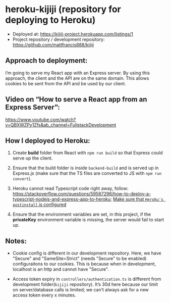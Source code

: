# heroku-kijiji (repository for deploying to Heroku)

-   Deployed at: https://kijiji-project.herokuapp.com/listings/1
-   Project repository / development repository: https://github.com/mattfrancis888/kijiji

## Approach to deployment:

I’m going to serve my React app with an Express server. By using this approach, the client and the API are on the same domain. This allows cookies to be sent from the API and be used by our client.

## Video on “How to serve a React app from an Express Server”:

https://www.youtube.com/watch?v=QBXWZPy1Zfs&ab_channel=FullstackDevelopment

## How I deployed to Heroku:

1. Create **build** folder from React with `npm run build` so that Express could serve up the client.
2. Ensure that the build folder is inside `backend-build` and is served up in Express.js (make sure that the TS files are converted to JS with `npm run convert`).
3. Heroku cannot read Typescript code right away, follow:
   https://stackoverflow.com/questions/59587296/how-to-deploy-a-typescript-nodejs-and-express-app-to-heroku; [Make sure that `Heroku's postinstall` is configured](https://stackoverflow.com/questions/48972663/how-do-i-compile-typescript-at-heroku-postinstall)

4. Ensure that the environment variables are set, in this project, if the **privateKey** environment variable is missing, the server would fail to start up.

## Notes:

-   Cookie config is different in our development repository. Here, we have "Secure" and "SameSite=Strict" (needs "Secure" to be enabled) configuraitons to our cookies. This is because when in development, localhost is an http and cannot have "Secure".

-   Access token expiry in `controllers/authentication.ts` is different from development folder(`kijiji` repository). It’s 30d here because our limit on server/database calls is limited; we can’t always ask for a new access token every x minutes.
